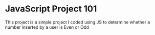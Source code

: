 # JavaScript Project 101
This project is a simple project I coded using JS to determine whether a number inserted by a user is Even or Odd
